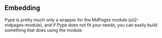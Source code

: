 <!--
Title: Advanced topics
Description: Tips on how to use Pype in embedded mode and other advanced settings
Keywords: pype, advanced, embed
-->
## Embedding
Pype is pretty much only a wrapper for the MdPages module (yii2-mdpages-module), and if Pype does not fit your needs, you can easily build something that does using the module.
